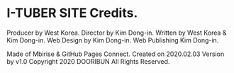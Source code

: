 # I-TUBER SITE Credits.
Producer by West Korea.
Director by Kim Dong-in.
Written by West Korea & Kim Dong-in.
Web Design by Kim Dong-in.
Web Publishing Kim Dong-in. 

Made of Mbirise &
GitHub Pages Connect.
Created on 2020.02.03
Version by v1.0
Copyright 2020 DOORIBUN All Rights Reserved.
